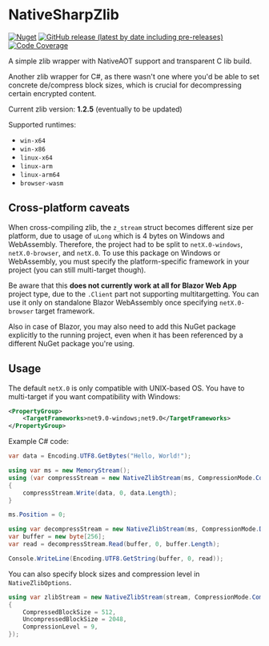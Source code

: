 # NativeSharpZlib

[![Nuget](https://img.shields.io/nuget/v/NativeSharpZlib?style=for-the-badge&logo=nuget)](https://www.nuget.org/packages/NativeSharpZlib/)
[![GitHub release (latest by date including pre-releases)](https://img.shields.io/github/v/release/BigBang1112/NativeSharpZlib?include_prereleases&style=for-the-badge&logo=github)](https://github.com/BigBang1112/NativeSharpZlib/releases)
[![Code Coverage](https://img.shields.io/badge/Code%20Coverage-91%25-success?style=for-the-badge)](https://github.com/BigBang1112/NativeSharpZlib)

A simple zlib wrapper with NativeAOT support and transparent C lib build.

Another zlib wrapper for C#, as there wasn't one where you'd be able to set concrete de/compress block sizes, which is crucial for decompressing certain encrypted content.

Current zlib version: **1.2.5** (eventually to be updated)

Supported runtimes:
- `win-x64`
- `win-x86`
- `linux-x64`
- `linux-arm`
- `linux-arm64`
- `browser-wasm`

## Cross-platform caveats

When cross-compiling zlib, the `z_stream` struct becomes different size per platform, due to usage of `uLong` which is 4 bytes on Windows and WebAssembly. Therefore, the project had to be split to `netX.0-windows`, `netX.0-browser`, and `netX.0`. To use this package on Windows or WebAssembly, you must specify the platform-specific framework in your project (you can still multi-target though).

Be aware that this **does not currently work at all for Blazor Web App** project type, due to the `.Client` part not supporting multitargetting. You can use it only on standalone Blazor WebAssembly once specifying `netX.0-browser` target framework.

Also in case of Blazor, you may also need to add this NuGet package explicitly to the running project, even when it has been referenced by a different NuGet package you're using.

## Usage

The default `netX.0` is only compatible with UNIX-based OS. You have to multi-target if you want compatibility with Windows:

```xml
<PropertyGroup>
    <TargetFrameworks>net9.0-windows;net9.0</TargetFrameworks>
</PropertyGroup>
```

Example C# code:

```cs
var data = Encoding.UTF8.GetBytes("Hello, World!");

using var ms = new MemoryStream();
using (var compressStream = new NativeZlibStream(ms, CompressionMode.Compress, leaveOpen: true))
{
    compressStream.Write(data, 0, data.Length);
}

ms.Position = 0;

using var decompressStream = new NativeZlibStream(ms, CompressionMode.Decompress);
var buffer = new byte[256];
var read = decompressStream.Read(buffer, 0, buffer.Length);

Console.WriteLine(Encoding.UTF8.GetString(buffer, 0, read));
```

You can also specify block sizes and compression level in `NativeZlibOptions`.

```cs
using var zlibStream = new NativeZlibStream(stream, CompressionMode.Compress, new NativeZlibOptions()
{
    CompressedBlockSize = 512,
    UncompressedBlockSize = 2048,
    CompressionLevel = 9,
});
```
